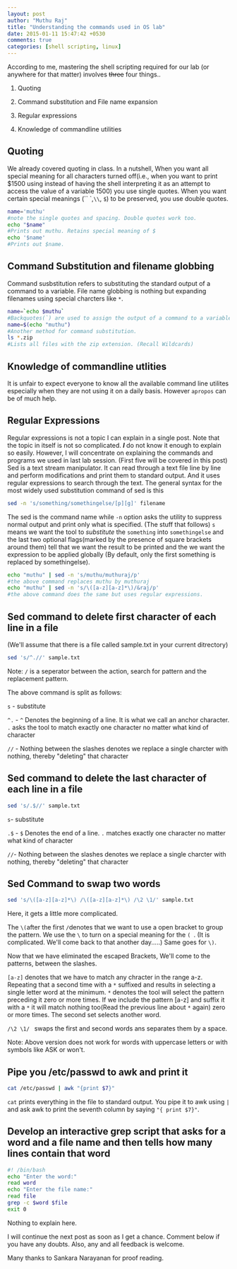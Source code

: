 ```yaml
---
layout: post
author: "Muthu Raj"
title: "Understanding the commands used in OS lab"
date: 2015-01-11 15:47:42 +0530
comments: true
categories: [shell scripting, linux]
---
```

According to me, mastering the shell scripting required for our lab (or anywhere for that matter) involves ~~three~~ four things..

1. Quoting

2. Command substitution and File name expansion

3. Regular expressions

4. Knowledge of commandline utilities

<!-- more -->
Quoting
------------
We already covered quoting in class. In a nutshell, When you want all special meaning for all characters turned off(i.e., when you want to print $1500 using instead of having the shell interpreting it as an attempt to access the value of a variable 1500) you use single quotes. When you 
want certain special meanings (`` `,``` \\ ```, ``` $ ```) to be preserved, you use double quotes.
``` bash Quoting
name='muthu'
#note the single quotes and spacing. Double quotes work too.
echo "$name"
#Prints out muthu. Retains special meaning of $
echo '$name'
#Prints out $name.
```
Command Substitution and filename globbing
-------------------------------------------------------------------
Command susbstitution refers to substituting the standard output of a command to a variable. File name globbing is nothing but expanding filenames using special charcters like ``` * ```.
``` bash Command Substitution and File name globbing
name=`echo $muthu`
#Backquotes(`) are used to assign the output of a command to a variable a.k.a Command substitution
name=$(echo "muthu")
#Another method for command substitution.
ls *.zip
#Lists all files with the zip extension. (Recall Wildcards)
```

Knowledge of commandline utlities
---------------------------------------------------

It is unfair to expect everyone to know all the available command line utilites especially when they are not using it on a daily basis. However ``` apropos ``` can be of much help.

Regular Expressions
------------------------------
Regular expressions is not a topic I can explain in a single post. Note that the topic in itself is not so complicated. **_I_** do not know it enough to explain so easily. However, I will concentrate on explaining the commands and programs we used in last lab session. (First five will be covered in this post)
Sed is a text stream manipulator. It can read through a text file line by line and perform modifications and print them to standard output. And it uses regular expressions to search through the text. The general syntax for the most widely used substitution command of sed is this
``` bash
sed -n 's/something/somethingelse/[p][g]' filename
``` 
The sed is the command name while ``` -n ``` option asks the utility to suppress normal output and print only what is specified. (The stuff that follows) ``` s ``` means we want the tool to *substitute* the ``` something ``` into ``` somethingelse ``` and the last two optional flags(marked by the presence of square brackets around them) tell that we want the result to be printed and the we want the expression to be applied globally (By default, only the first something is replaced by somethingelse).
``` bash Sed basics
echo "muthu" | sed -n 's/muthu/muthuraj/p'
#the above command replaces muthu by muthuraj
echo "muthu" | sed -n 's/\([a-z][a-z]*\)/&raj/p'
#the above command does the same but uses regular expressions.
```
Sed command to delete first character of each line in a file
------------------------------
(We'll assume that there is a file called sample.txt in your current ditrectory)

``` bash 
sed 's/^.//' sample.txt
```
Note: ``` / ``` is a seperator between the action, search for pattern and the replacement pattern.

The above command is split as follows:

`` s `` - substitute

`` ^. `` - `` ^ `` Denotes the beginning of a line. It is what we call an anchor character. `` . `` asks the tool to match exactly one character no matter what kind of character

`` // `` - Nothing between the slashes denotes we replace a single charcter with nothing, thereby "deleting" that character

Sed command to delete the last character of each line in a file
-------------------------------------------------------------------------------------------
``` bash 
sed 's/.$//' sample.txt
```
`` s ``- substitute

`` .$ `` - `` $ `` Denotes the end of a line. `` . `` matches exactly one character no matter what kind of character

`` // ``- Nothing between the slashes denotes we replace a single charcter with nothing, thereby "deleting" that character

Sed Command to swap two words 
---------------------------------------------------
``` bash Sed to swap two words
sed 's/\([a-z][a-z]*\) /\([a-z][a-z]*\) /\2 \1/' sample.txt
```
Here, it gets a little more complicated. 

The `` \( ``after the first `` / ``denotes that we want to use a open bracket to group the pattern. We use the `` \ `` to turn on a special meaning for the `` (  ``. (It is complicated. We'll come back to that another day.....) Same goes for `` \) ``.

Now that we have eliminated the escaped Brackets, We'll come to the patterns, between the slashes.

`` [a-z] `` denotes that we have to match any chracter in the range a-z. Repeating that a second time with a `` * `` suffixed and results in selecting a single letter word at the minimum. `` * `` denotes the tool will select the pattern preceding it zero or more times. If we include the pattern [a-z] and suffix it with a `` * `` it will match nothing too(Read the previous line about `` * `` again) zero or more times. The second set selects another word.

`` /\2 \1/  `` swaps the first and second words ans separates them by a space. 

Note: Above version does not work for words with uppercase letters or with symbols like ASK or won't.

Pipe you /etc/passwd to awk and print it
-----------------------------------------------------------
``` bash AWK
cat /etc/passwd | awk "{print $7}"
```

`` cat `` prints everything in the file to standard output. You pipe it to awk using ``` | ``` and ask awk to print the seventh column by saying ``` "{ print $7}" ```.

Develop an interactive grep script that asks for a word and a file name and then tells how many lines contain that word
--------------------------------------------------------------------------------------------------------

``` bash 
#! /bin/bash
echo "Enter the word:"
read word
echo "Enter the file name:"
read file
grep -c $word $file
exit 0
```

Nothing to explain here. 

I will continue the next post as soon as I get a chance. Comment below if you have any doubts. Also, any and all feedback is welcome.

Many thanks to Sankara Narayanan for proof reading.